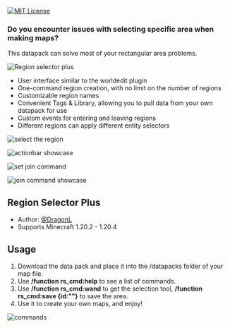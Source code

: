 [![MIT License](https://img.shields.io/badge/License-MIT-green.svg)](https://choosealicense.com/licenses/mit/)
### **Do you encounter issues with selecting specific area when making maps?**
This datapack can solve most of your rectangular area problems.

![Region selector plus](https://cdn.modrinth.com/data/cached_images/65897e353a5dc9dfbd13cf7b2ce11f9b98c47e18.png)

- User interface similar to the worldedit plugin
- One-command region creation, with no limit on the number of regions
- Customizable region names
- Convenient Tags & Library, allowing you to pull data from your own datapack for use
- Custom events for entering and leaving regions
- Different regions can apply different entity selectors

![select the region](https://cdn.modrinth.com/data/cached_images/f12b2cc662dc08525909639762ef0afe77c54e1e.png)

![actionbar showcase](https://cdn.modrinth.com/data/cached_images/e5886c07fe75e600b354155be561ffd3071374ad.png)

![set join command](https://cdn.modrinth.com/data/cached_images/94d47826e3c38c5315aa4d40b793880639bb1355.png)

![join command showcase](https://cdn.modrinth.com/data/cached_images/08c7efd66c1d50e6e1625b2257e7ca35755be267.png)

## Region Selector Plus
- Author: [@DragonL](https://github.com/DragonL0508)
- Supports Minecraft 1.20.2 - 1.20.4​

## Usage
1. Download the data pack and place it into the /datapacks folder of your map file.
2. Use **/function rs_cmd:help** to see a list of commands.
3. Use **/function rs_cmd:wand** to get the selection tool, **/function rs_cmd:save {id:"<ID>"}** to save the area.
4. Use it to create your own maps, and enjoy!
   
![commands](https://cdn.modrinth.com/data/cached_images/c8128e6af4dd85c1da0c6bf9c07754c1ef19718b.png)
